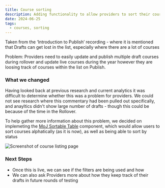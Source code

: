 ```yaml
---
title: Course sorting
description: Adding functionality to allow providers to sort their courses
date: 2024-06-25
tags:
  - courses, sorting
---
```


Taken from the ‘Introduction to Publish’ recording - where it is mentioned that Drafts can get lost in the list, especially where there are a lot of courses

Problem: Providers need to easily update and publish multiple draft courses during rollover and update live courses during the year however they are loosing track of courses within the list on Publish.

### What we changed

Having looked back at previous research and current analytics it was difficult to determine whether this was a problem for providers. We could not see research where this commentary had been pulled out specifically, and anayltics didn't show large number of drafts - though this could be because of the time in the Rollover.

To help gather more information about this problem, we decided on implemeting the [MoJ Sortable Table](https://design-patterns.service.justice.gov.uk/components/sortable-table) component, which would allow users to sort courses alphatically (as it is now), as well as being able to sort by status

![Screenshot of course listing page](course-sorting.png "Course listing page")

### Next Steps

- Once this is live, we can see if the filters are being used and how
- We can also ask Providers more about how they keep track of their drafts in future rounds of testing
